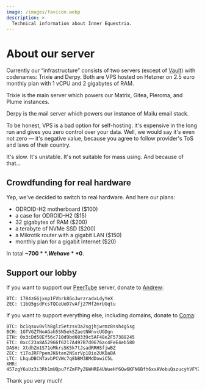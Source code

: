 ```yaml
---
image: /images/favicon.webp
description: >-
  Technical information about Inner Equestria.
---
```


# About our server

Currently our “infrastructure” consists of two servers (except of [Vault](/how/peertube.md))
with codenames: Trixie and Derpy. Both are VPS hosted on Hetzner on 2.5 euro
monthly plan with 1 vCPU and 2 gigabytes of RAM.

Trixie is the main server which powers our Matrix, Gitea, Pleroma, and Plume instances.

Derpy is the mail server which powers our instance of Mailu email stack.

To be honest, VPS is a bad option for self-hosting: it's expensive in the long run
and gives you zero control over your data. Well, we would say it's even not zero
— it's negative value, because you agree to follow provider's ToS and laws of
their country.

It's slow. It's unstable. It's not suitable for mass using. And because of that…

## Crowdfunding for real hardware

Yep, we've decided to switch to real hardware. And here our plans:

- ODROID-H2 motherboard ($100)
- a case for ODROID-H2 ($15)
- 32 gigabytes of RAM ($200)
- a terabyte of NVMe SSD ($200)
- a Mikrotik router with a gigabit LAN ($150)
- monthly plan for a gigabit Internet ($20)

In total **~$700**. We have **$0**.

## Support our lobby

If you want to support our [PeerTube](/how/peertube.md) server, donate to [Andrew](https://amorgan.xyz):

```
BTC: 1784zG6jxnp1FVbrk8GoJwrzradxLdyYeX
ZEC: t1bQ5gsdFcsTQCeUeD7vAfj27Mf2mrUGqtu
```

If you want to support everything else, including domains, donate to [Coma](/who/commagray.md):

```
BTC: bc1qsuv0vlh8glz5etzsv3a2sgjhjwrmz8ssh4g5sg
BCH: 1GTVGZTNoAGah5SN5ekSZaetNWnvcUGDgn
ETH: 0x3cDd50Ef56c710d9bd60339c5AF48e2F57388245
ETC: 0xcC23a8A52966f6217A497B7d0676ac4FeE4eb580
DASH: XtdhZm1S71oMkrsSK5k7tJsadRRHSfjwBZ
ZEC: t1ToJRFPpemJK6ten2NSxrVp18io2UKDaBA
LTC: LhquDBCNTavbPCVWc7q8bBM3BMdDowiC5L
XMR: 457zgY6uUz3i3Rh1mUQpu7fZmFPyZ6WHRE4UWueHf6Qw6KFN6Bfh6xxAVobuQszucyhVFYZ8uYLnY2YXUS7NpJ8GQ3Rm9wz
```

Thank you very much!